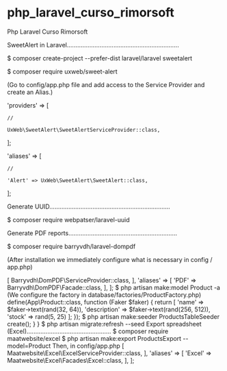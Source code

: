 # php_laravel_curso_rimorsoft
Php Laravel Curso Rimorsoft

SweetAlert in Laravel.................................................................

$ composer create-project --prefer-dist laravel/laravel sweetalert

$ composer require uxweb/sweet-alert

(Go to config/app.php file and add access to the Service Provider and create an Alias.)

'providers' => [

    //

    UxWeb\SweetAlert\SweetAlertServiceProvider::class,

];

'aliases' => [

    //

    'Alert' => UxWeb\SweetAlert\SweetAlert::class,

];

Generate UUID......................................................................

$ composer require webpatser/laravel-uuid

Generate PDF reports...............................................................

$ composer require barryvdh/laravel-dompdf

(After installation we immediately configure what is necessary in config / app.php)

<?php

return [

    'providers' => [

        Barryvdh\DomPDF\ServiceProvider::class,

    ],

    'aliases' => [

        'PDF' => Barryvdh\DomPDF\Facade::class,
    ],

];

$ php artisan make:model Product -a

(We configure the factory in database/factories/ProductFactory.php)

<?php

use Faker\Generator as Faker;

$factory->define(App\Product::class, function (Faker $faker) {

    return [

        'name' => $faker->text(rand(32, 64)),

        'description' => $faker->text(rand(256, 512)),

        'stock' => rand(5, 25)

    ];

});

$ php artisan make:seeder ProductsTableSeeder

<?php

use Illuminate\Database\Seeder;

class ProductsTableSeeder extends Seeder
{

    public function run()
    {

        factory(App\Product::class, 12)->create();

    }
}

$ php artisan migrate:refresh --seed

Export spreadsheet (Excel).................................................

$ composer require maatwebsite/excel

$ php artisan make:export ProductsExport --model=Product

Then, in config/app.php

<?php

return [

    'providers' => [

        Maatwebsite\Excel\ExcelServiceProvider::class,

    ],

    'aliases' => [

        'Excel' => Maatwebsite\Excel\Facades\Excel::class,

    ],

];



















































